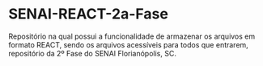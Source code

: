 # SENAI-REACT-2a-Fase
Repositório na qual possui a funcionalidade de armazenar os arquivos em formato REACT, sendo os arquivos acessíveis para todos que entrarem, repositório da 2º Fase do SENAI Florianópolis, SC.
